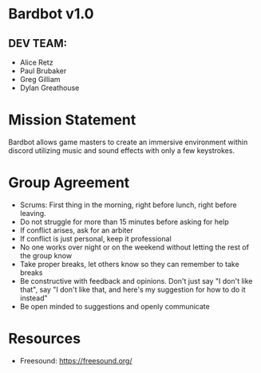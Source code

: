 # Bardbot v1.0

## DEV TEAM:
- Alice Retz
- Paul Brubaker
- Greg Gilliam
- Dylan Greathouse


# Mission Statement
Bardbot allows game masters to create an immersive environment within discord utilizing music and sound effects with only a few keystrokes. 


# Group Agreement
- Scrums: First thing in the morning, right before lunch, right before leaving.
- Do not struggle for more than 15 minutes before asking for help
- If conflict arises, ask for an arbiter
- If conflict is just personal, keep it professional
- No one works over night or on the weekend without letting the rest of the group know
- Take proper breaks, let others know so they can remember to take breaks
- Be constructive with feedback and opinions. Don't just say "I don't like that", say "I don't like that, and here's my suggestion for how to do it instead"
- Be open minded to suggestions and openly communicate


# Resources
- Freesound: https://freesound.org/
